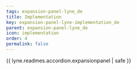 ```yaml
---
tags: expansion-panel-lyne_de
title: Implementation
key: expansion-panel-lyne-implementation_de
parent: expansion-panel-lyne_de
icon: implementation
order: 4
permalink: false  
---
```

{{ lyne.readmes.accordion.expansionpanel | safe }}


